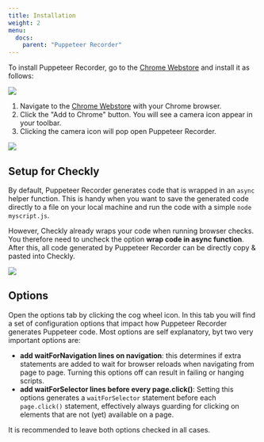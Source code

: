 ```yaml
---
title: Installation
weight: 2
menu:
  docs:
    parent: "Puppeteer Recorder"
---
```


To install Puppeteer Recorder, go to the [Chrome Webstore](https://chrome.google.com/webstore/detail/puppeteer-recorder/djeegiggegleadkkbgopoonhjimgehda)
and install it as follows:

![](/docs/images/browser-checks/chrome-webstore.png)

1. Navigate to the [Chrome Webstore](https://chrome.google.com/webstore/detail/puppeteer-recorder/djeegiggegleadkkbgopoonhjimgehda) with your Chrome browser.
2. Click the "Add to Chrome" button. You will see a camera icon appear in your toolbar.
3. Clicking the camera icon will pop open Puppeteer Recorder.

![](/docs/images/browser-checks/puppeteer-recorder-installed.png)

## Setup for Checkly

By default, Puppeteer Recorder generates code that is wrapped in an `async` helper function. This is handy when you want
to save the generated code directly to a file on your local machine and run the code with a simple `node myscript.js`.

However, Checkly already wraps your code when running browser checks. You therefore need to uncheck the option **wrap code in 
async function**. After this, all code generated by Puppeteer Recorder can be directly copy & pasted into Checkly.

![](/docs/images/browser-checks/recorder_asyncwrap.png)


## Options

Open the options tab by clicking the cog wheel icon. In this tab you will find a set of configuration options that impact
how Puppeteer Recorder generates Puppeteer code. Most options are self explanatory, byt two very important options are:

- **add waitForNavigation lines on navigation**: this determines if extra statements are added to wait for browser reloads
when navigating from page to page. Turning this options off can result in failing or hanging scripts.
- **add waitForSelector lines before every page.click()**: Setting this options generates a `waitForSelector` statement before
each `page.click()` statement, effectively always guarding for clicking on elements that are not (yet) available on a page.

It is recommended to leave both options checked in all cases.

